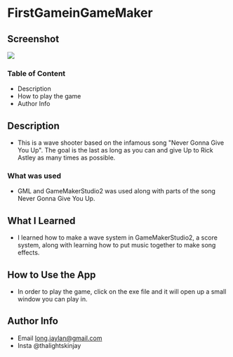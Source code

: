 # FirstGameinGameMaker

## Screenshot
<img src=https://github.com/Jaylan1/RickAstleyTheGame/blob/main/RickAstleyTheGame.gif/>

### Table of Content
- Description
- How to play the game
- Author Info

## Description
- This is a wave shooter based on the infamous song "Never Gonna Give You Up". The goal is the last as long as you can and give Up to Rick Astley as many times as possible.

### What was used
- GML and GameMakerStudio2 was used along with parts of the song Never Gonna Give You Up.

## What I Learned
- I learned how to make a wave system in GameMakerStudio2, a score system, along with learning how to put music together to make song effects.

## How to Use the App
- In order to play the game, click on the exe file and it will open up a small window you can play in.

## Author Info
- Email long.jaylan@gmail.com
- Insta @thalightskinjay
